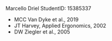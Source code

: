 Marcello Driel
StudentID: 15385337
* MCC Van Dyke et al., 2019
* JT Harvey, Applied Ergonomics, 2002
* DW Ziegler et al., 2005


